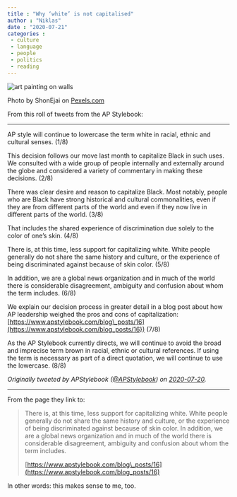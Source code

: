 ```yaml
---
title : "Why ‘white’ is not capitalised"
author : "Niklas"
date : "2020-07-21"
categories : 
 - culture
 - language
 - people
 - politics
 - reading
---
```


![art painting on walls](https://niklasblog.com/wp-content/pexels-photo-1227497.jpeg)

Photo by ShonEjai on [Pexels.com](https://www.pexels.com/photo/art-painting-on-walls-1227497/)

From this roll of tweets from the AP Stylebook:

* * *

AP style will continue to lowercase the term white in racial, ethnic and cultural senses. (1/8)

This decision follows our move last month to capitalize Black in such uses. We consulted with a wide group of people internally and externally around the globe and considered a variety of commentary in making these decisions. (2/8)

There was clear desire and reason to capitalize Black. Most notably, people who are Black have strong historical and cultural commonalities, even if they are from different parts of the world and even if they now live in different parts of the world. (3/8)

That includes the shared experience of discrimination due solely to the color of one’s skin. (4/8)

There is, at this time, less support for capitalizing white. White people generally do not share the same history and culture, or the experience of being discriminated against because of skin color. (5/8)

In addition, we are a global news organization and in much of the world there is considerable disagreement, ambiguity and confusion about whom the term includes. (6/8)

We explain our decision process in greater detail in a blog post about how AP leadership weighed the pros and cons of capitalization: [https://www.apstylebook.com/blog\_posts/16](https://www.apstylebook.com/blog_posts/16}) (7/8)

As the AP Stylebook currently directs, we will continue to avoid the broad and imprecise term brown in racial, ethnic or cultural references. If using the term is necessary as part of a direct quotation, we will continue to use the lowercase. (8/8)

_Originally tweeted by APStylebook ([@APStylebook](https://twitter.com/APStylebook)) on [2020-07-20](https://twitter.com/APStylebook/status/1285220964746375169)._

* * *

From the page they link to:

> There is, at this time, less support for capitalizing white. White people generally do not share the same history and culture, or the experience of being discriminated against because of skin color. In addition, we are a global news organization and in much of the world there is considerable disagreement, ambiguity and confusion about whom the term includes.
> 
> [https://www.apstylebook.com/blog\_posts/16](https://www.apstylebook.com/blog_posts/16)

<script note="" src="https://cdn.jsdelivr.net/gh/Blogger-Peer-Review/quotebacks@1/quoteback.js"></script>

In other words: this makes sense to me, too.
